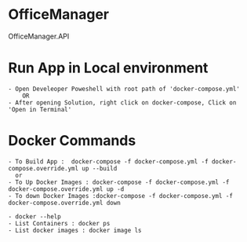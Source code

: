 # OfficeManager
OfficeManager.API

# Run App in Local environment
	- Open Develeoper Poweshell with root path of 'docker-compose.yml'  
		OR
	- After opening Solution, right click on docker-compose, Click on 'Open in Terminal'
	
# Docker Commands
	- To Build App :  docker-compose -f docker-compose.yml -f docker-compose.override.yml up --build
	  or
	- To Up Docker Images : docker-compose -f docker-compose.yml -f docker-compose.override.yml up -d
	- To down Docker Images :docker-compose -f docker-compose.yml -f docker-compose.override.yml down

	- docker --help
	- List Containers : docker ps
	- List docker images : docker image ls
  